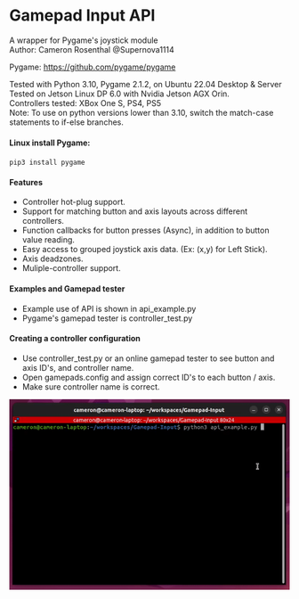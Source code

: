 # Gamepad Input API
A wrapper for Pygame's joystick module
<br>
Author: Cameron Rosenthal @Supernova1114
<br>

Pygame: https://github.com/pygame/pygame

Tested with Python 3.10, Pygame 2.1.2, on Ubuntu 22.04 Desktop & Server
Tested on Jetson Linux DP 6.0 with Nvidia Jetson AGX Orin.
<br>
Controllers tested: XBox One S, PS4, PS5
<br>
Note: To use on python versions lower than 3.10, switch the match-case statements to if-else branches.

#### Linux install Pygame: 

    pip3 install pygame

#### Features
- Controller hot-plug support.
- Support for matching button and axis layouts across different controllers.
- Function callbacks for button presses (Async), in addition to button value reading.
- Easy access to grouped joystick axis data. (Ex: (x,y) for Left Stick).
- Axis deadzones.
- Muliple-controller support.
#### Examples and Gamepad tester
- Example use of API is shown in api_example.py
- Pygame's gamepad tester is controller_test.py
#### Creating a controller configuration
- Use controller_test.py or an online gamepad tester to see button and axis ID's, and controller name.
- Open gamepads.config and assign correct ID's to each button / axis.
- Make sure controller name is correct.

![](repo-images/gamepad-input.gif)
